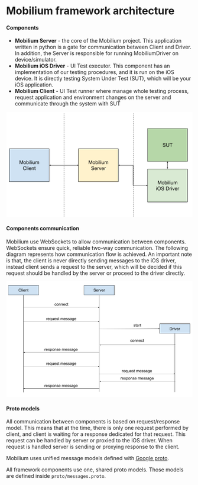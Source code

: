 # Mobilium framework architecture

#### Components
- **Mobilium Server** - the core of the Mobilium project. This application written in python is a gate for communication between Client and Driver. In addition, the Server is responsible for running MobiliumDriver on device/simulator.
- **Mobilium iOS Driver** - UI Test executor. This component has an implementation of our testing procedures, and it is run on the iOS device. It is directly testing System Under Test (SUT), which will be your iOS application.
- **Mobilium Client** - UI Test runner where manage whole testing process, request application and environment changes on the server and communicate through the system with SUT

![Diagram](artifacts/sut.png)

#### Components communication
Mobilium use WebSockets to allow communication between components. WebSockets ensure quick, reliable two-way communication.
The following diagram represents how communication flow is achieved. An important note is that, the client is never directly sending messages to the iOS driver, instead client sends a request to the server, which will be decided if this request should be handled by the server or proceed to the driver directly.

![DataFlow](artifacts/data_flow_diagram.png)

#### Proto models

All communication between components is based on request/response model.
This means that at the time, there is only one request performed by client, and client is waiting for a response dedicated for that request. This request can be handled by server or proxied to the iOS driver.
When request is handled server is sending or proxying response to the client.

Mobilium uses unified message models defined with [Google proto](https://developers.google.com/protocol-buffers).

All framework components use one, shared proto models. Those models are defined inside `proto/messages.proto`.
